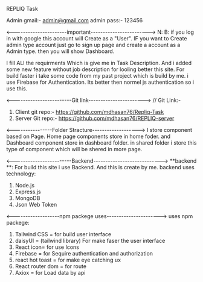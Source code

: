 REPLIQ Task

Admin gmail:- admin@gmail.com
admin pass:- 123456

<----------------------important------------------------>
N: B: if you log in with google this account will Create as a "User". IF you want to Create admin type account just go to sign up page and create a account as a Admin type. then you will show Dashboard.

I fill ALl the requirments Which is give me in Task Description. And i added some new feature without job description for looling better this site. For build faster i take some code from my past project which is build by me. 
i use Firebase for Authentication. Its better then normel js authentication so i use this.

<------------------------Git link----------------------->
// Git Link:- 
1. Client git repo:- https://github.com/mdhasan76/Repliq-Task
2. Server Git repo:- https://github.com/mdhasan76/REPLIQ-server

<----------------Folder Stracture------------------->
I store component based on Page. Home page components store in home foder. and Dashboard component store in dashboard folder. in shared folder i store this type of component which will be shered in more page.

<------------------------Backend---------------------------->
**backend **: 
For build this site i use Backend. And this is create by me.
backend uses technology:
1. Node.js
2. Express.js
3. MongoDB
4. Json Web Token
 
 <-------------------npm packege uses---------------------->
uses npm packege:
1. Tailwind CSS = for build user interface
2. daisyUI = (tailwind library) For make faser the user interface
3. React icon=  for use Icons
4. Firebase = for Sequire authentication and authorization
5. react hot toast = for make eye catching ux 
6. React router dom = for route
7. Axiox = for Load data by api

